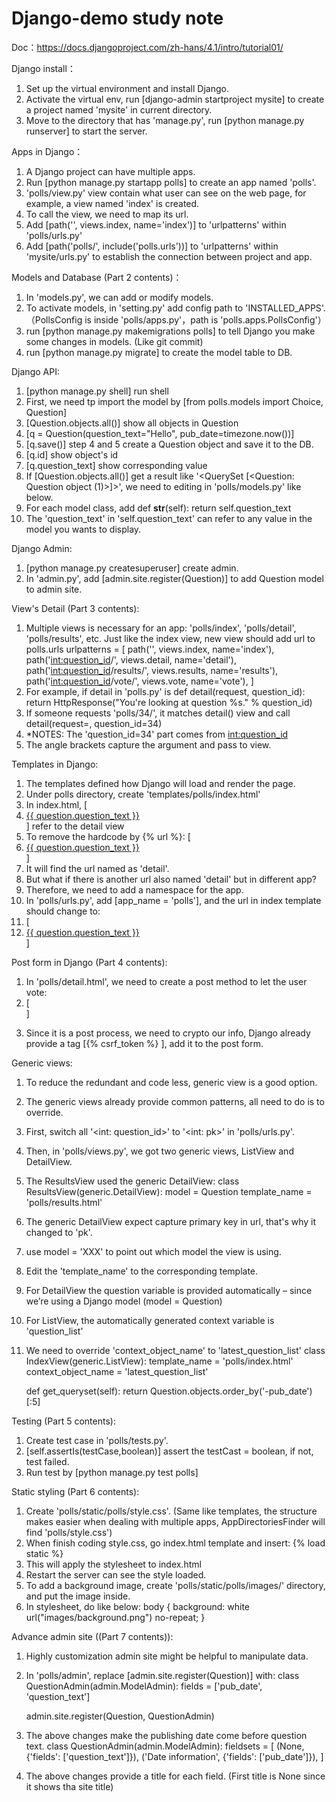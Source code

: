 # Django-demo study note
Doc：https://docs.djangoproject.com/zh-hans/4.1/intro/tutorial01/

Django install：
1. Set up the virtual environment and install Django.
2. Activate the virtual env, run [django-admin startproject mysite] to create a project named 'mysite' in current directory.
3. Move to the directory that has 'manage.py', run [python manage.py runserver] to start the server.


Apps in Django：
1. A Django project can have multiple apps.
2. Run [python manage.py startapp polls] to create an app named 'polls'.
3. 'polls/view.py' view contain what user can see on the web page, for example, a view named 'index' is created.
4. To call the view, we need to map its url.
5. Add [path('', views.index, name='index')] to 'urlpatterns' within 'polls/urls.py'
6. Add [path('polls/', include('polls.urls'))] to 'urlpatterns' within 'mysite/urls.py' to establish the connection between project and app.


Models and Database (Part 2 contents)：
1. In 'models.py', we can add or modify models.
2. To activate models, in 'setting.py' add config path to 'INSTALLED_APPS'.（PollsConfig is inside 'polls/apps.py'，path is 'polls.apps.PollsConfig'）
3. run [python manage.py makemigrations polls] to tell Django you make some changes in models. (Like git commit)
4. run [python manage.py migrate] to create the model table to DB.


Django API:
1. [python manage.py shell] run shell
2. First, we need tp import the model by [from polls.models import Choice, Question]
3. [Question.objects.all()] show all objects in Question
4. [q = Question(question_text="Hello", pub_date=timezone.now())]
5. [q.save()] step 4 and 5 create a Question object and save it to the DB.
6. [q.id] show object's id
7. [q.question_text] show corresponding value
8. If [Question.objects.all()] get a result like '<QuerySet [<Question: Question object (1)>]>', we need to editing in 'polls/models.py' like below.
9. For each model class, add
   def __str__(self):
      return self.question_text
10. The 'question_text' in 'self.question_text' can refer to any value in the model you wants to display.


Django Admin:
1. [python manage.py createsuperuser] create admin.
2. In 'admin.py', add [admin.site.register(Question)] to add Question model to admin site.


View's Detail (Part 3 contents):
1. Multiple views is necessary for an app: 'polls/index', 'polls/detail', 'polls/results', etc.
   Just like the index view, new view should add url to polls.urls
      urlpatterns = [
           path('', views.index, name='index'),
           path('<int:question_id>/', views.detail, name='detail'),
           path('<int:question_id>/results/', views.results, name='results'),
           path('<int:question_id>/vote/', views.vote, name='vote'),
      ]
2. For example, if detail in 'polls.py' is 
   def detail(request, question_id):
       return HttpResponse("You're looking at question %s." % question_id)
3. If someone requests 'polls/34/', it matches detail() view and call
   detail(request=<HttpRequest object>, question_id=34)
4. *NOTES: The 'question_id=34' part comes from <int:question_id>
5. The angle brackets capture the argument and pass to view.


Templates in Django:
1. The templates defined how Django will load and render the page.
2. Under polls directory, create 'templates/polls/index.html'
3. In index.html, [<li><a href="/polls/{{ question.id }}/">{{ question.question_text }}</a></li>] refer to the detail view
4. To remove the hardcode by {% url %}: [<li><a href="{% url 'detail' question.id %}">{{ question.question_text }}</a></li>]
5. It will find the url named as 'detail'.
6. But what if there is another url also named 'detail' but in different app?
7. Therefore, we need to add a namespace for the app.
8. In 'polls/urls.py', add [app_name = 'polls'], and the url in index template should change to:
9. [<li><a href="{% url 'polls:detail' question.id %}">{{ question.question_text }}</a></li>]


Post form in Django (Part 4 contents):
1. In 'polls/detail.html', we need to create a post method to let the user vote:
2. [<form action="{% url 'polls:vote' question.id %}" method="post">]
3. Since it is a post process, we need to crypto our info, Django already provide a tag [{% csrf_token %} ], add it to the post form.


Generic views:
1. To reduce the redundant and code less, generic view is a good option.
2. The generic views already provide common patterns, all need to do is to override.
3. First, switch all '<int: question_id>' to '<int: pk>' in 'polls/urls.py'.
4. Then, in 'polls/views.py', we got two generic views, ListView and DetailView.
5. The ResultsView used the generic DetailView:
   class ResultsView(generic.DetailView):
       model = Question
       template_name = 'polls/results.html'
6. The generic DetailView expect capture primary key in url, that's why it changed to 'pk'.
7. use model = 'XXX' to point out which model the view is using.
8. Edit the 'template_name' to the corresponding template.
9. For DetailView the question variable is provided automatically – since we’re using a Django model (model = Question)
10. For ListView, the automatically generated context variable is 'question_list'
11. We need to override 'context_object_name' to 'latest_question_list'
    class IndexView(generic.ListView):
       template_name = 'polls/index.html'
       context_object_name = 'latest_question_list'

       def get_queryset(self):
           return Question.objects.order_by('-pub_date')[:5]


Testing (Part 5 contents):
1. Create test case in 'polls/tests.py'.
2. [self.assertIs(testCase,boolean)] assert the testCast = boolean, if not, test failed.
3. Run test by [python manage.py test polls]


Static styling (Part 6 contents):
1. Create 'polls/static/polls/style.css'. (Same like templates, the structure makes easier when dealing with multiple apps, AppDirectoriesFinder will find 'polls/style.css')
2. When finish coding style.css, go index.html template and insert:
   {% load static %}
   <link rel="stylesheet" href="{% static 'polls/style.css' %}">
3. This will apply the stylesheet to index.html
4. Restart the server can see the style loaded.
5. To add a background image, create 'polls/static/polls/images/' directory, and put the image inside.
6. In stylesheet, do like below:
   body {
      background: white url("images/background.png") no-repeat;
   }


Advance admin site ((Part 7 contents)):
1. Highly customization admin site might be helpful to manipulate data.
2. In 'polls/admin', replace [admin.site.register(Question)] with:
   class QuestionAdmin(admin.ModelAdmin):
      fields = ['pub_date', 'question_text']

   admin.site.register(Question, QuestionAdmin)
3. The above changes make the publishing date come before question text.
   class QuestionAdmin(admin.ModelAdmin):
       fieldsets = [
           (None,               {'fields': ['question_text']}),
           ('Date information', {'fields': ['pub_date']}),
       ]
4. The above changes provide a title for each field. (First title is None since it shows tha site title)
